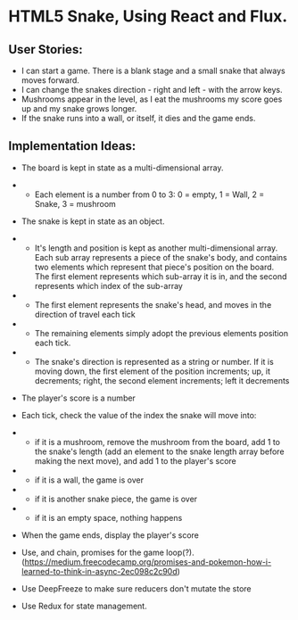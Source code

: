 # HTML5 Snake, Using React and Flux.

## User Stories:
- I can start a game. There is a blank stage and a small snake that always moves forward.
- I can change the snakes direction - right and left - with the arrow keys.
- Mushrooms appear in the level, as I eat the mushrooms my score goes up and my snake grows longer.
- If the snake runs into a wall, or itself, it dies and the game ends.

## Implementation Ideas:
- The board is kept in state as a multi-dimensional array. 
- - Each element is a number from 0 to 3: 0 = empty, 1 = Wall, 2 = Snake, 3 = mushroom

- The snake is kept in state as an object. 
- - It's length and position is kept as another multi-dimensional array. Each sub array represents a piece of the snake's body, and
 contains two elements which represent that piece's position on the board. The first element represents which sub-array it is in, and the second
represents which index of the sub-array
- - The first element represents the snake's head, and moves in the direction of travel each tick
- - The remaining elements simply adopt the previous elements position each tick.
- - The snake's direction is represented as a string or number. If it is moving down, the first element of the position increments; up, it decrements;
right, the second element increments; left it decrements

- The player's score is a number

- Each tick, check the value of the index the snake will move into:
- - if it is a mushroom, remove the mushroom from the board, add 1 to the 
    snake's length (add an element to the snake length array before making the 
    next move), and add 1 to the player's score
- - if it is a wall, the game is over
- - if it is another snake piece, the game is over
- - if it is an empty space, nothing happens

- When the game ends, display the player's score


- Use, and chain, promises for the game loop(?). (https://medium.freecodecamp.org/promises-and-pokemon-how-i-learned-to-think-in-async-2ec098c2c90d)
- Use DeepFreeze to make sure reducers don't mutate the store
- Use Redux for state management.
